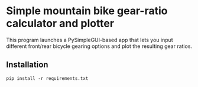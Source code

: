 # Simple mountain bike gear-ratio calculator and plotter
This program launches a PySimpleGUI-based app that lets you input different front/rear bicycle gearing options and plot the resulting gear ratios. 

## Installation
`pip install -r requirements.txt`
